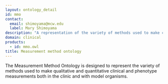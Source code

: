 ```yaml
---
layout: ontology_detail
id: mmo
contact: 
  email: shimoyama@mcw.edu
  label: Mary Shimoyama
description: "A representation of the variety of methods used to make clinical and phenotype measurements. "
domain: clinical
products: 
  - id: mmo.owl
title: Measurement method ontology
---
```


The Measurement Method Ontology is designed to represent the variety of methods used to make qualitative and quantitative clinical and phenotype measurements both in the clinic and with model organisms. 

